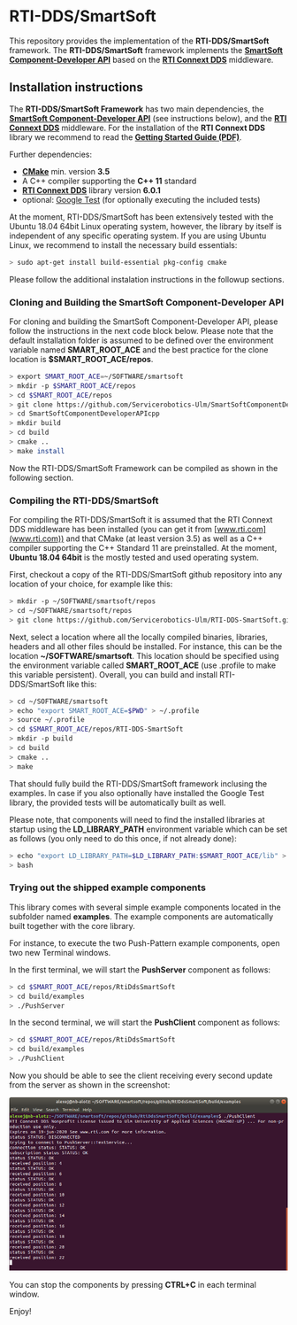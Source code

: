 # RTI-DDS/SmartSoft

This repository provides the implementation of the **RTI-DDS/SmartSoft** framework. The **RTI-DDS/SmartSoft** framework implements the **[SmartSoft Component-Developer API](https://github.com/Servicerobotics-Ulm/SmartSoftComponentDeveloperAPIcpp)** based on the **[RTI Connext DDS](https://www.rti.com/products/connext-dds-professional)** middleware.

## Installation instructions

The **RTI-DDS/SmartSoft Framework** has two main dependencies, the **[SmartSoft Component-Developer API](https://github.com/Servicerobotics-Ulm/SmartSoftComponentDeveloperAPIcpp)** (see instructions below), and the **[RTI Connext DDS](https://www.rti.com/products/connext-dds-professional)** middleware. For the installation of the **RTI Connext DDS** library we recommend to read the **[Getting Started Guide (PDF)]( https://community.rti.com/static/documentation/connext-dds/6.0.1/doc/manuals/connext_dds/RTI_ConnextDDS_CoreLibraries_GettingStarted.pdf)**.

Further dependencies:

  * **[CMake](https://cmake.org/)** min. version **3.5**
  * A C++ compiler supporting the **C++ 11** standard
  * **[RTI Connext DDS](https://www.rti.com/products/connext-dds-professional)** library version **6.0.1**
  * optional: [Google Test](https://github.com/google/googletest) (for optionally executing the included tests)

At the moment, RTI-DDS/SmartSoft has been extensively tested with the Ubuntu 18.04 64bit Linux operating system, however, the library by itself is independent of any specific operating system. If you are using Ubuntu Linux, we recommend to install the necessary build essentials:

```bash
> sudo apt-get install build-essential pkg-config cmake
```

Please follow the additional instalation instructions in the followup sections.

### Cloning and Building the SmartSoft Component-Developer API

For cloning and building the SmartSoft Component-Developer API, please follow the instructions in the next code block below. Please note that the default installation folder is assumed to be defined over the environment variable named **SMART_ROOT_ACE** and the best practice for the clone location is **$SMART_ROOT_ACE/repos**.

```bash
> export SMART_ROOT_ACE=~/SOFTWARE/smartsoft
> mkdir -p $SMART_ROOT_ACE/repos
> cd $SMART_ROOT_ACE/repos
> git clone https://github.com/Servicerobotics-Ulm/SmartSoftComponentDeveloperAPIcpp.git
> cd SmartSoftComponentDeveloperAPIcpp
> mkdir build
> cd build
> cmake ..
> make install
```

Now the RTI-DDS/SmartSoft Framework can be compiled as shown in the following section.

### Compiling the RTI-DDS/SmartSoft

For compiling the RTI-DDS/SmartSoft it is assumed that the RTI Connext DDS middleware has been installed (you can get it from [www.rti.com](www.rti.com)) and that CMake (at least version 3.5) as well as a C++ compiler supporting the C++ Standard 11 are preinstalled. At the moment, **Ubuntu 18.04 64bit** is the mostly tested and used operating system.

First, checkout a copy of the RTI-DDS/SmartSoft github repository into any location of your choice, for example like this:

```bash
> mkdir -p ~/SOFTWARE/smartsoft/repos
> cd ~/SOFTWARE/smartsoft/repos
> git clone https://github.com/Servicerobotics-Ulm/RTI-DDS-SmartSoft.git
```

Next, select a location where all the locally compiled binaries, libraries, headers and all other files should be installed. For instance, this can be the location **~/SOFTWARE/smartsoft**. This location should be specified using the environment variable called **SMART_ROOT_ACE** (use .profile to make this variable persistent). Overall, you can build and install RTI-DDS/SmartSoft like this:

```bash
> cd ~/SOFTWARE/smartsoft
> echo "export SMART_ROOT_ACE=$PWD" > ~/.profile
> source ~/.profile
> cd $SMART_ROOT_ACE/repos/RTI-DDS-SmartSoft
> mkdir -p build
> cd build
> cmake ..
> make
```

That should fully build the RTI-DDS/SmartSoft framework inclusing the examples. In case if you also optionally have installed the Google Test library, the provided tests will be automatically built as well.

Please note, that components will need to find the installed libraries at startup using the **LD_LIBRARY_PATH** environment variable which can be set as follows (you only need to do this once, if not already done):

```bash
> echo "export LD_LIBRARY_PATH=$LD_LIBRARY_PATH:$SMART_ROOT_ACE/lib" > ~/.bashrc
> bash
```

### Trying out the shipped example components

This library comes with several simple example components located in the subfolder named **examples**. The example components are automatically built together with the core library.

For instance, to execute the two Push-Pattern example components, open two new Terminal windows.

In the first terminal, we will start the **PushServer** component as follows:

```bash
> cd $SMART_ROOT_ACE/repos/RtiDdsSmartSoft
> cd build/examples
> ./PushServer
```

In the second terminal, we will start the **PushClient** component as follows:

```bash
> cd $SMART_ROOT_ACE/repos/RtiDdsSmartSoft
> cd build/examples
> ./PushClient
```

Now you should be able to see the client receiving every second update from the server as shown in the screenshot:

![PushClientExample](examples/RtiPushClient.png)

You can stop the components by pressing **CTRL+C** in each terminal window.

Enjoy!
